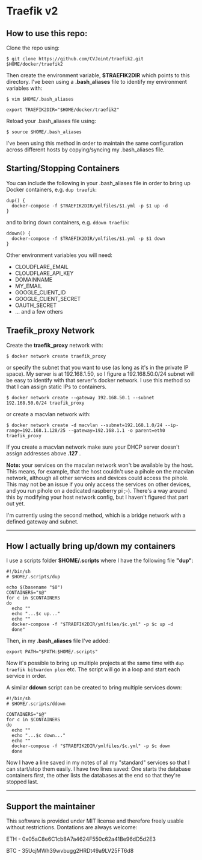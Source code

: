 # Traefik v2

## How to use this repo:

Clone the repo using:

```
$ git clone https://github.com/CVJoint/traefik2.git $HOME/docker/traefik2
```

Then create the environment variable, **\$TRAEFIK2DIR** which points to this directory. I've been using a **.bash_aliases** file to identify my environment variables with:

```
$ vim $HOME/.bash_aliases
```

```
export TRAEFIK2DIR="$HOME/docker/traefik2"
```

Reload your .bash_aliases file using:

```
$ source $HOME/.bash_aliases
```

I've been using this method in order to maintain the same configuration across different hosts by copying/syncing my .bash_aliases file.

## Starting/Stopping Containers

You can include the following in your .bash_aliases file in order to bring up Docker containers, e.g. `dup traefik`:

  ```
  dup() {
    docker-compose -f $TRAEFIK2DIR/ymlfiles/$1.yml -p $1 up -d
  }
  ```

and to bring down containers, e.g. `ddown traefik`:

  ```
  ddown() {
    docker-compose -f $TRAEFIK2DIR/ymlfiles/$1.yml -p $1 down
  }
  ```

Other environment variables you will need:

 - CLOUDFLARE_EMAIL
 - CLOUDFLARE_API_KEY
 - DOMAINNAME
 - MY_EMAIL
 - GOOGLE_CLIENT_ID
 - GOOGLE_CLIENT_SECRET
 - OAUTH_SECRET
 - ... and a few others

## Traefik_proxy Network

Create the **traefik_proxy** network with:

```
$ docker network create traefik_proxy
```

or specify the subnet that you want to use (as long as it's in the private IP space). My server
is at 192.168.1.50, so I figure a 192.168.50.0/24 subnet will be easy to identify with that
server's docker network. I use this method so that I can assign static IPs to containers.

```
$ docker network create --gateway 192.168.50.1 --subnet 192.168.50.0/24 traefik_proxy
```

or create a macvlan network with:

```
$ docker network create -d macvlan --subnet=192.168.1.0/24 --ip-range=192.168.1.128/25 --gateway=192.168.1.1 -o parent=eth0 traefik_proxy
```

If you create a macvlan network make sure your DHCP server doesn't assign addresses above **.127** .

**Note:** your services on the macvlan network won't be available by the host. This means, for example, that the host couldn't use a pihole on the macvlan network, although all other services and devices could access the pihole. This may not be an issue if you only access the services on other devices, and you run pihole on a dedicated raspberry pi ;-). There's a way around this by modifying your host network config, but I haven't figured that part out yet.

I'm currently using the second method, which is a bridge network with a defined gateway and subnet.

---

## How I actually bring up/down my containers

I use a scripts folder **$HOME/.scripts** where I have the following file
**"dup"**:

```
#!/bin/sh
# $HOME/.scripts/dup

echo $(basename "$0")
CONTAINERS="$@"
for c in $CONTAINERS
do
  echo ""
  echo "...$c up..."
  echo ""
  docker-compose -f "$TRAEFIK2DIR/ymlfiles/$c.yml" -p $c up -d
  done"
```

Then, in my **.bash_aliases** file I've added:

```
export PATH="$PATH:$HOME/.scripts"
```

Now it's possible to bring up multiple projects at the same time with `dup traefik bitwarden
plex` etc. The script will go in a loop and start each service in order.

A similar **ddown** script can be created to bring multiple services down:

```
#!/bin/sh
# $HOME/.scripts/ddown

CONTAINERS="$@"
for c in $CONTAINERS
do
  echo ""
  echo "...$c down..."
  echo ""
  docker-compose -f "$TRAEFIK2DIR/ymlfiles/$c.yml" -p $c down
  done
```

Now I have a line saved in my notes of all my "standard" services so that I can start/stop them easily. I have two lines saved: One starts the database containers first, the other lists the databases at the end so that they're stopped last.

---

## Support the maintainer

This software is provided under MIT license and therefore freely usable without restrictions. Dontations are always welcome:

ETH - 0x05aC8e6C1cb8A7a4624F550c62a41Be96dD5d2E3

BTC - 35UcjMWh39wvbugg2HRDt49a9LV25FT6d8
